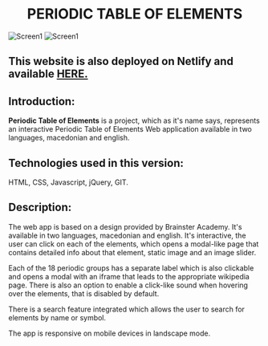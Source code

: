 # <div align="center">PERIODIC TABLE OF ELEMENTS</div>
![Screen1](https://i.postimg.cc/nhM42tt4/screenshot1.jpg)
![Screen1](https://i.postimg.cc/g25vBBYf/screenshot2.jpg)

## This website is also deployed on Netlify and available [HERE.](https://periodictableofelements.netlify.app/)

## Introduction:
**Periodic Table of Elements** is a project, which as it's name says, represents an interactive Periodic Table of Elements Web application available in two languages, macedonian and english.

## Technologies used in this version:
HTML, CSS, Javascript, jQuery, GIT.

## Description:
The web app is based on a design provided by Brainster Academy. It's available in two languages, macedonian and english. It's interactive, the user can click on each of the elements,  which opens a modal-like page that contains detailed info about that element, static image and an image slider. 

Each of the 18 periodic groups has a separate label which is also clickable and opens a modal with an iframe that leads to the appropriate wikipedia page. 
There is also an option to enable a click-like sound when hovering over the elements, that is disabled by default. 

There is a search feature integrated which allows the user to search for elements by name or symbol. 

The app is responsive on mobile devices in landscape mode. 
